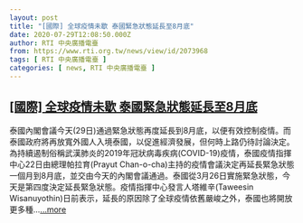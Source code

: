 ```yaml
---
layout: post
title: "[國際] 全球疫情未歇 泰國緊急狀態延長至8月底"
date: 2020-07-29T12:08:50.000Z
author: RTI 中央廣播電臺
from: https://www.rti.org.tw/news/view/id/2073968
tags: [ RTI 中央廣播電臺 ]
categories: [ news, RTI 中央廣播電臺 ]
---
```

<!--1596024530000-->
[[國際] 全球疫情未歇 泰國緊急狀態延長至8月底](https://www.rti.org.tw/news/view/id/2073968)
------

<div>
泰國內閣會議今天(29日)通過緊急狀態再度延長到8月底，以便有效控制疫情。而泰國政府將再放寬外國人入境泰國，以促進經濟發展，但何時上路仍待討論決定。為持續遏制俗稱武漢肺炎的2019年冠狀病毒疾病(COVID-19)疫情，泰國疫情指揮中心22日由總理帕拉育(Prayut Chan-o-cha)主持的疫情會議決定再延長緊急狀態一個月到8月底，並交由今天的內閣會議通過。泰國從3月26日實施緊急狀態，今天是第四度決定延長緊急狀態。疫情指揮中心發言人塔維辛(Taweesin Wisanuyothin)日前表示，延長的原因除了全球疫情依舊嚴峻之外，泰國也將開放更多種...<a target="_blank" href="https://www.rti.org.tw/news/view/id/2073968">...more</a>
</div>
